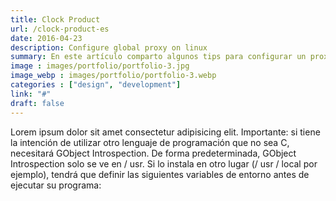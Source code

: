 ```yaml
---
title: Clock Product
url: /clock-product-es
date: 2016-04-23
description: Configure global proxy on linux
summary: En este artículo comparto algunos tips para configurar un proxy global en sistemas operativos GNU/Linux
image : images/portfolio/portfolio-3.jpg
image_webp : images/portfolio/portfolio-3.webp
categories : ["design", "development"]
link: "#"
draft: false
---
```


Lorem ipsum dolor sit amet consectetur adipisicing elit. Importante: si tiene la intención de utilizar otro lenguaje de programación que no sea C, necesitará GObject Introspection. De forma predeterminada, GObject Introspection solo se ve en / usr. Si lo instala en otro lugar (/ usr / local por ejemplo), tendrá que definir las siguientes variables de entorno antes de ejecutar su programa:
